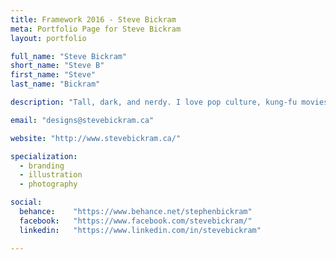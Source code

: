 ```yaml
---
title: Framework 2016 - Steve Bickram
meta: Portfolio Page for Steve Bickram
layout: portfolio

full_name: "Steve Bickram"
short_name: "Steve B"
first_name: "Steve"
last_name: "Bickram"

description: "Tall, dark, and nerdy. I love pop culture, kung-fu movies, tacos, and long windy walks on the beach."

email: "designs@stevebickram.ca"

website: "http://www.stevebickram.ca/"

specialization:
  - branding
  - illustration
  - photography

social:
  behance:    "https://www.behance.net/stephenbickram"
  facebook:   "https://www.facebook.com/stevebickram/"
  linkedin:   "https://www.linkedin.com/in/stevebickram"

---
```

